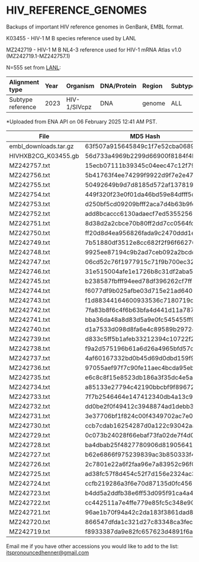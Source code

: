 # HIV_REFERENCE_GENOMES
Backups of important HIV reference genomes in GenBank, EMBL format.

K03455 - HIV-1 M B species reference used by LANL

MZ242719 - HIV-1 M B NL4-3 reference used for HIV-1 mRNA Atlas v1.0 (MZ242719.1-MZ242757.1)

N=555 set from [LANL](https://www.hiv.lanl.gov):

| Alignment type	| Year	| Organism	| DNA/Protein |	Region	| Subtype	| Format	| Alignment ID 	| Number of sequences |
| :- | :- | :- | :- | :- | :- | :- | :- | :- |
| Subtype reference	| 2023	| HIV-1/SIVcpz	| DNA	| genome	| ALL	| EMBL*	| 123RG1	| 555 |

*Uploaded from ENA API on 06 February 2025 12:41 AM PST. 

| File | MD5 Hash | SHA256 Hash |
|------|----------|-------------|
| embl_downloads.tar.gz | 63f507a915645849c1f7e52cba068967 | e20da43848f8228388f624d4da6a6787469ee4accdab2342bf20344bc3697b58 |
| HIVHXB2CG_K03455.gb | 56d733a4969b2299d66900f8184f4b8f | 1e90b5407b881fab9b8f9d2de9ca063bc787b0960564a693287e56dc2dc1916a |
| MZ242757.txt | 15ecb07111b39345c04eec47c12f79da | ea735805c3b087d0929adaa4fffc922603878586aba5096321515a5a1c09170b |
| MZ242756.txt | 5b41763f4ee74299f9922d9f7e2e47d9 | 73d80d91c8c3075ef6d6f83416cac65a20e0b3a1e30da5a737d50c9dfcdcf2ba |
| MZ242755.txt | 50492649b9d7d8185d572af137819eb6 | ea8c6fb893cf4db1f4cb6248169b86f31c060979a2a503a643559e61aa1e3fc7 |
| MZ242754.txt | 449f320f23e0f01da46bd59e84dfff5d | 07a67e49df5962c3786d6c04865dc981e97673df96934dc635d059e0d7eb59a7 |
| MZ242753.txt | d250bf5cd09209bfff2aca7d4b63b9fc | a02279d02c8c4e8b90e4d4f07d8928f88f6e108b844e24ecaf80a4faa64a07d9 |
| MZ242752.txt | add8bcaccc6130adaecf7ed535525624 | e681c50062d0914a0a5fd8b6bfdd0bbda17eb7af88f066222d0fa1559c60bab6 |
| MZ242751.txt | 8d38d2a2cbce70b80ff2dd7cc0564fca | de2b8a5307cb4f32b97405e89f15cadcd2b5f8b5a6785b4f2af5b13c7a410fed |
| MZ242750.txt | ff20d8d4ea956826fada9c2470ddd1eb | 1649af45d33a44a8a359a1a02d31dbd94b93831fe6fda1d029001e497f6d2520 |
| MZ242749.txt | 7b51880df3512e8cc682f2f96f662761 | d0361b50f3d8ed94ea8a9e2aab37f33585b11930558cc93e861de3b13b436c07 |
| MZ242748.txt | 9925ee87194c9b2ad7ceb092a2bcdc59 | bbd5a27931b6dc1288f3b732ecd57a4d3d95b03822127d68bd25f03ffb15fc85 |
| MZ242747.txt | 06cd52c76f1977915c71f9b700ec32ad | 7b0dc7ef176edd78e598ca0ce26b9cc07722e90526740efdf96b2365477bd84c |
| MZ242746.txt | 31e515004afe1e1726b8c31df2aba53a | 5fe8de19f25f0c9ffdf5221a35c4022cffda161c5515544a34e87888352a2123 |
| MZ242745.txt | b238587fbfff94eed78df396262cf7ff | eeea49b20921f89bf4996dd830f8e67b3f87e1b030e4a3cb9e667d8cfcc406e1 |
| MZ242744.txt | f6077df9b025afbe03d715e21ad6405b | 0fcb96f490510407134bfa63ec7156d41dbbd19528af8fcbdd617746da57b063 |
| MZ242743.txt | f1d88344164600933536c7180719c797 | 5557134df567b042653a13781264d8d31433e9ec989180a866a4586f21d0c4f4 |
| MZ242742.txt | 7fa83b8f6c4f6b63bfa4d441d11a787e | a7fadd201156152727c2024aff080726147e0eb5b36db8f710741ca1c68c853b |
| MZ242741.txt | bba36da48a8d83d5a9e0fc545455ff95 | e5c5634b141ca65d29154d5920205c02acb981d4c8071b5526d238ab4c7e38b6 |
| MZ242740.txt | d1a7533d098d8fa6e4c89589b2972409 | 310f08e84c10cc6f3995cc6c0b0c559743ef362ee9417fca94fd97df647d48bc |
| MZ242739.txt | d833c5ff5b1afeb33212394c10722f2d | dcb7d27e7f571ee6d4d650cf7c4a97bd2c1b5af9e84b68ebb1ef2ae2e4fb185f |
| MZ242738.txt | f9a2d575196b61a6d26a4965bfd57cc2 | 1901483cd6cb2b084a9d9091b459ea42c3ce012e4d84e22128b3de55cdfecd4d |
| MZ242737.txt | 4af60167332bd0b45d69d0dbd159f937 | 2e8eed2272dfd2c592c140fe22467c097f3b37a9e1a212e2b0f95f0093acd06d |
| MZ242736.txt | 97055aef97f7c90fe11aec4bcda95eb1 | 39d285bc97c4fb4b999e127862cca4ae3f5e79f6087e7777ecd0c83a5fc6bd03 |
| MZ242735.txt | e6c8c8f15e8523db186a3f35dc4e5a70 | 9609c9ac735c98bd09468fc67c04228907dbee2eb681a5dc792289fe3b368859 |
| MZ242734.txt | a85133e27794c42190bbcbf9f896724f | 64c27ace40305e9fb1bd1c52f6b45fe49aa84fce2e097cb10f0250d03dbd2c54 |
| MZ242733.txt | 7f7b2546464e147412340db4a13c9dba | c5bc9649a1267a4b441f985494e859b5e8d1b09cee271830418d05b9595ff261 |
| MZ242732.txt | dd0be2f0f49412c3948874ad1debb338 | 54dd3d02b98f979a516082c07196c2dfa051e4bc271fadc63e10b4c295d49f29 |
| MZ242731.txt | 3e37706bf1f824c00f4349702ac7e087 | 954ec28a0abd766fdfece6e8e9ddddfd2c76e77815cb9ff29d49db9a3a3bd166 |
| MZ242730.txt | ccb7cdab16254287d0a122c93042aa7c | 6c7feb84ecdebdf5bbb498b04bf21477e3d93001c391061f2376bbf10b0360b3 |
| MZ242729.txt | 0c073b24028f66ebaf73fa02de7f4d0f | 185e1b59cb14bca481ac8e4b9fa1b066d1fb2eb4bb4208e68e4dd35db22e1fab |
| MZ242728.txt | ba4dbab25f4827780906d81905641ecd | b244ec106cd51f9f7a837d6ecd58dfac6e23fa22354f7f0de650747398e019ed |
| MZ242727.txt | b62e6866f975239839ac3b850333f483 | 31efcf2714b125d56f300ecfc1847dd10384e95973371e4a5d2b52f3dcf1e336 |
| MZ242726.txt | 2c7801e22a6f2faa96e7a83952c96f0e | ae38942403bbc5314f396efdcd393c0bf1dde943cf308dda181d531ffb53cd26 |
| MZ242725.txt | ad38fc57f8d454c52f7d156e2324ac38 | e31bd8e59254a7676a1376ebb35f32f77e76dcc5501b9a798e6199126210caf5 |
| MZ242724.txt | ccfb219286a3f6e70d87135d0fc45654 | 2bd93047d7a02d2a14fa591ae928522a5c7c95ef6aeec388acfb89685e891420 |
| MZ242723.txt | b4dd5a2ddfb38e6ff53d095f91ca4a46 | 50a436789fe7a63e80751031903f9004cc5c19c97d5f313724263aa0013b8d45 |
| MZ242722.txt | cc442511a7e4ffe779e85fc5c348e904 | 9f235d006dc2b90c9d8e3c3a07aa399ef567b61ad2d00bf3f84431adadaed736 |
| MZ242721.txt | 96ae1b70f94a42c2da183f3861dad80c | e610239df720246c0a53b303cb6d75359374405a83e6b906270de06bb2ec2311 |
| MZ242720.txt | 866547dfda1c321d27c83348ca3fec4f | 294cb5aa753b625eaf31da33fbc496dabf708e0502cc14cbd17cbbeb7738bba7 |
| MZ242719.txt | f8933387da9e82fc657623d4891f6aef | cfc43a3c37f72ac94107f73a29ebcc869533e6a8528351ade4ec9184b63a912f |

Email me if you have other accessions you would like to add to the list: itspronouncedhenner@gmail.com
